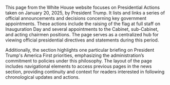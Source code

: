 This page from the White House website focuses on Presidential Actions taken on January 20, 2025, by President Trump. It lists and links a series of official announcements and decisions concerning key government appointments. These actions include the raising of the flag at full staff on Inauguration Day and several appointments to the Cabinet, sub-Cabinet, and acting chairmen positions. The page serves as a centralized hub for viewing official presidential directives and statements during this period.

Additionally, the section highlights one particular briefing on President Trump's America First priorities, emphasizing the administration’s commitment to policies under this philosophy. The layout of the page includes navigational elements to access previous pages in the news section, providing continuity and context for readers interested in following chronological updates and actions.